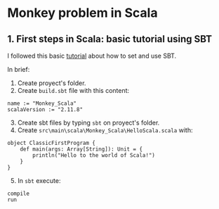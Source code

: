 # Monkey problem in Scala

## 1. First steps in Scala: basic tutorial using SBT
I followed this basic [tutorial](https://gist.github.com/deors/7f2acc09dca77dbc7b4508d0d2d9a34a) about how to set and use SBT.

In brief:

1. Create proyect's folder.
2. Create `build.sbt` file with this content:
```
name := "Monkey_Scala"
scalaVersion := "2.11.8"
```
3. Create sbt files by typing `sbt` on proyect's folder.
4. Create `src\main\scala\Monkey_Scala\HelloScala.scala` with:
```
object ClassicFirstProgram {
    def main(args: Array[String]): Unit = {
        println("Hello to the world of Scala!")
    }
}
```
5. In `sbt` execute:
```
compile
run
```

